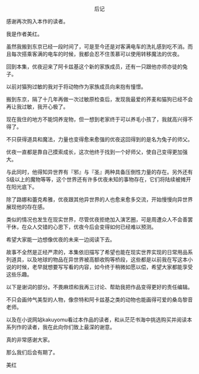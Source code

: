 <p align="center">后记</p>

感谢再次购入本作的读者。

我是作者美红。

虽然我搬到东京已经一段时间了，可是至今还是对客满电车的洗礼感到吃不消。而且每次搭乘客满的电车的时候，我都会忍不住羡慕可以使用转移魔法的优夜。

回到本集，优夜迎来了阿卡兹基这个新的家族成员，还有一只跟他亦师亦徒的兔子。

以前对猫狗过敏的我对于将动物作为家族成员向来抱有憧憬。

搬到东京，隔了十几年再做一次过敏原检查后，发现我最爱的荞麦和猫狗已经不会再让我过敏，我开心极了。

现在我住的地方不能饲养宠物，但一想到老家终于可以养毛小孩了，我就高兴得不得了。

不只获得道具和魔法，力量也变得愈来愈强的优夜这回得到的是名为兔子的师父。

优夜一直都是靠自己摸索成长，这次他终于找到一个好师父，使自己变得更加强大。

与此同时，他得知异世界有『邪』与『圣』两种具备压倒性力量的存在。另外还有S级以上的魔物等等，这个世界还有许多优夜未知的事物存在，它们将陆续被摊开在阳光底下。

除了路娜和蕾克希雅，优夜跟其他异世界的人也愈来愈多交流，开始慢慢向异世界展现他的存在感。

类似的情况也发生在现实世界，尽管优夜拒绝加入演艺圈，可是周遭众人不会善罢干休，在众人交错的心思下，优夜今后会变得如何已经难以预测。

希望大家能一边想像优夜的未来一边阅读下去。

故事不全然是正经严肃的，本集依旧描写了希望也能在现实世界实现的日常用品系列道具，以及地球的物品在异世界被高额收购等桥段，这些都是以前我在写这本小说的时候，老早就想要写写看的内容，如今终于稍微如愿以偿，希望大家都能享受这些乐趣。

以下是谢词的部分。不畏麻烦和我再三讨论、帮助我把作品变得更好的责任编辑。

不只会画帅气美型的人物，像奈特和阿卡兹基之类的动物也能画得可爱的桑岛黎音老师。

以及在小说网站kakuyomu看过本作品的读者，和从茫茫书海中挑选购买并阅读本系列作的读者，我在此向你们致上最深的谢意。

真的非常感谢大家。

那么我们后会有期了。

美红

